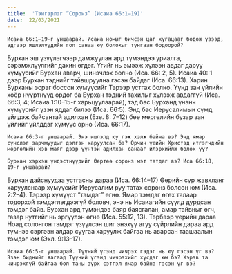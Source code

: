 ```yaml
---
title:  'Тэнгэрлэг “Соронз” (Исаиа 66:1–19)'
date:  22/03/2021
---
```


`Исаиа 66:1–19-г уншаарай. Исаиа номыг бичсэн цаг хугацааг бодож үзээд, эдгээр ишлэлүүдийн гол санаа юу болохыг тунгаан бодоорой?`

Бурхан эш үзүүлэгчээр дамжуулан ард түмэндээ уриалга, сэрэмжлүүлгийг дахин өгдөг. Үгийг нь эмээж хүлээн авдаг даруу хүмүүсийг Бурхан аварч, шинэчлэх болно (Иса. 66: 2, 5). Исаиа 40: 1 дээр Бурхан тэднийг тайвшруулна гэсэн байдаг (Иса. 66:13). Харин Бурханы эсрэг боссон хүмүүсийг Тэрээр устгах болно. Үүнд зан үйлийн хоёр нүүртнүүд ордог ба Бурхан тэдний тахилыг хүлээж авдаггүй (Иса. 66:3, 4; Исаиа 1:10–15-г харьцуулаарай), тэд бас Бурханд үнэнч хүмүүсийг үзэн яддаг билээ (Иса. 66:5). Энд бас Иерусалимын сүмд үйлдэж байсантай адилхан (Езе. 8: 7–12) бөө мөргөлийн бузар зан үйлийг үйлддэг хүмүүс орно (Иса. 66:17).

`Исаиа 66:3-г уншаарай. Энэ ишлэлд юу гэж хэлж байна вэ? Энд ямар сүнслэг зарчмуудыг дэлгэн харуулсан бэ? Орчин үеийн Христэд итгэгчдийн мөргөлийн хэв маяг дээр үүнтэй адилхан санааг илэрхийлж болох уу?`

`Бурхан хэрхэн үндэстнүүдийг Өөртөө соронз мэт татдаг вэ? Иса 66:18, 19-г уншаарай?`

Бурхан дайснуудаа устгасны дараа (Иса. 66:14–17) Өөрийн сүр жавхланг харуулснаар хүмүүсийг Иерусалим руу татах соронз болсон юм (Иса. 2:2–4). Тэрээр хүмүүст “тэмдэг” өгнө. Ямар тэмдэг өгөх талаар тодорхой тэмдэглэгдээгүй боловч, энэ нь Исаиагийн сүүлд дурдсан тэмдэг байв. Бурхан ард түмэндээ баяр баясгалан, амар тайвныг өгч, газар нутгийг нь эргүүлэн өгнө (Иса. 55:12, 13). Тэрбээр үерийн дараа Ноад солонгон тэмдэг үзүүлсэн шиг энэхүү агуу сүйрлийн дараа ард түмнээ сэргээн алдар суугаа харуулж байгаа нь аварсан таашаалын тэмдэг юм (Эхл. 9:13–17).

`Исаиа 66:5-г уншаарай. Түүний үгэнд чичрэх гэдэг нь юу гэсэн үг вэ? Эзэн биднийг яагаад Түүний үгэнд чичрэхийг хүсдэг юм бэ? Хэрэв та чичрэхгүй байгаа бол таны зүрх сэтгэл ямар байна гэсэн үг вэ?`